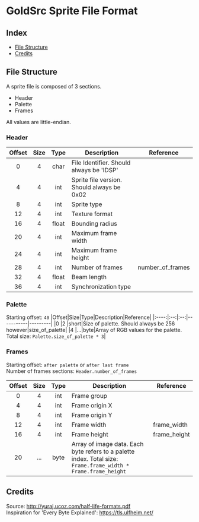 # GoldSrc Sprite File Format

## Index
* [File Structure](#file-structure)
* [Credits](#credits)

## File Structure
A sprite file is composed of 3 sections.

* Header
* Palette
* Frames

All values are little-endian.

### Header
|Offset  |Size  |Type  |Description|Reference|
|:------:|:----:|:----:|-----------|---------|
|0       |4     |char  |File Identifier. Should always be 'IDSP'|
|4       |4     |int   |Sprite file version. Should always be 0x02 |
|8       |4     |int   |Sprite type|
|12      |4     |int   |Texture format|       
|16      |4     |float |Bounding radius|
|20      |4     |int   |Maximum frame width|
|24      |4     |int   |Maximum frame height|
|28      |4     |int   |Number of frames|number_of_frames|
|32      |4     |float |Beam length|
|36      |4     |int   |Synchronization type|

### Palette
Starting offset: `40`
|Offset|Size|Type|Description|Reference|
|:----:|:--:|:--:|-----------|---------|
|0     |2   |short|Size of palette. Should always be 256 however|size_of_palette|
|4     |...|byte|Array of RGB values for the palette. Total size: `Palette.size_of_palette * 3`|

### Frames
Starting offset: `after palette` or `after last frame`  
Number of frames sections: `Header.number_of_frames`

|Offset|Size|Type|Description|Reference|
|:----:|:--:|:--:|-----------|---------|
|0     |4   |int |Frame group|
|4     |4   |int |Frame origin X|
|8     |4   |int |Frame origin Y|
|12    |4   |int |Frame width|frame_width|
|16    |4   |int |Frame height|frame_height|
|20    |... |byte|Array of image data. Each byte refers to a palette index. Total size: `Frame.frame_width * Frame.frame_height`|

## Credits
Source: <http://yuraj.ucoz.com/half-life-formats.pdf>  
Inspiration for 'Every Byte Explained': <https://tls.ulfheim.net/>